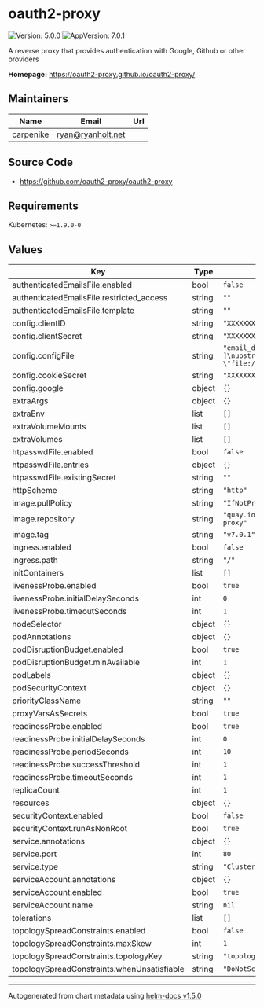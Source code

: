 # oauth2-proxy

![Version: 5.0.0](https://img.shields.io/badge/Version-5.0.0-informational?style=flat-square) ![AppVersion: 7.0.1](https://img.shields.io/badge/AppVersion-7.0.1-informational?style=flat-square)

A reverse proxy that provides authentication with Google, Github or other providers

**Homepage:** <https://oauth2-proxy.github.io/oauth2-proxy/>

## Maintainers

| Name | Email | Url |
| ---- | ------ | --- |
| carpenike | ryan@ryanholt.net |  |

## Source Code

* <https://github.com/oauth2-proxy/oauth2-proxy>

## Requirements

Kubernetes: `>=1.9.0-0`

## Values

| Key | Type | Default | Description |
|-----|------|---------|-------------|
| authenticatedEmailsFile.enabled | bool | `false` |  |
| authenticatedEmailsFile.restricted_access | string | `""` |  |
| authenticatedEmailsFile.template | string | `""` |  |
| config.clientID | string | `"XXXXXXX"` |  |
| config.clientSecret | string | `"XXXXXXXX"` |  |
| config.configFile | string | `"email_domains = [ \"*\" ]\nupstreams = [ \"file:///dev/null\" ]"` |  |
| config.cookieSecret | string | `"XXXXXXXXXXXXXXXXXXXXXXXXXXXXXXXX"` |  |
| config.google | object | `{}` |  |
| extraArgs | object | `{}` |  |
| extraEnv | list | `[]` |  |
| extraVolumeMounts | list | `[]` |  |
| extraVolumes | list | `[]` |  |
| htpasswdFile.enabled | bool | `false` |  |
| htpasswdFile.entries | object | `{}` |  |
| htpasswdFile.existingSecret | string | `""` |  |
| httpScheme | string | `"http"` |  |
| image.pullPolicy | string | `"IfNotPresent"` |  |
| image.repository | string | `"quay.io/oauth2-proxy/oauth2-proxy"` |  |
| image.tag | string | `"v7.0.1"` |  |
| ingress.enabled | bool | `false` |  |
| ingress.path | string | `"/"` |  |
| initContainers | list | `[]` |  |
| livenessProbe.enabled | bool | `true` |  |
| livenessProbe.initialDelaySeconds | int | `0` |  |
| livenessProbe.timeoutSeconds | int | `1` |  |
| nodeSelector | object | `{}` |  |
| podAnnotations | object | `{}` |  |
| podDisruptionBudget.enabled | bool | `true` |  |
| podDisruptionBudget.minAvailable | int | `1` |  |
| podLabels | object | `{}` |  |
| podSecurityContext | object | `{}` |  |
| priorityClassName | string | `""` |  |
| proxyVarsAsSecrets | bool | `true` |  |
| readinessProbe.enabled | bool | `true` |  |
| readinessProbe.initialDelaySeconds | int | `0` |  |
| readinessProbe.periodSeconds | int | `10` |  |
| readinessProbe.successThreshold | int | `1` |  |
| readinessProbe.timeoutSeconds | int | `1` |  |
| replicaCount | int | `1` |  |
| resources | object | `{}` |  |
| securityContext.enabled | bool | `false` |  |
| securityContext.runAsNonRoot | bool | `true` |  |
| service.annotations | object | `{}` |  |
| service.port | int | `80` |  |
| service.type | string | `"ClusterIP"` |  |
| serviceAccount.annotations | object | `{}` |  |
| serviceAccount.enabled | bool | `true` |  |
| serviceAccount.name | string | `nil` |  |
| tolerations | list | `[]` |  |
| topologySpreadConstraints.enabled | bool | `false` |  |
| topologySpreadConstraints.maxSkew | int | `1` |  |
| topologySpreadConstraints.topologyKey | string | `"topology.kubernetes.io/zone"` |  |
| topologySpreadConstraints.whenUnsatisfiable | string | `"DoNotSchedule"` |  |

----------------------------------------------
Autogenerated from chart metadata using [helm-docs v1.5.0](https://github.com/norwoodj/helm-docs/releases/v1.5.0)
